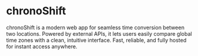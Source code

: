 # chronoShift
chronoShift is a modern web app for seamless time conversion between two locations. Powered by external APIs, it lets users easily compare global time zones with a clean, intuitive interface. Fast, reliable, and fully hosted for instant access anywhere.
